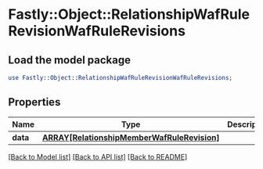 # Fastly::Object::RelationshipWafRuleRevisionWafRuleRevisions

## Load the model package
```perl
use Fastly::Object::RelationshipWafRuleRevisionWafRuleRevisions;
```

## Properties
Name | Type | Description | Notes
------------ | ------------- | ------------- | -------------
**data** | [**ARRAY[RelationshipMemberWafRuleRevision]**](RelationshipMemberWafRuleRevision.md) |  | [optional] 

[[Back to Model list]](../README.md#documentation-for-models) [[Back to API list]](../README.md#documentation-for-api-endpoints) [[Back to README]](../README.md)


